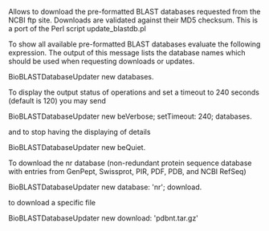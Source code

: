 Allows to download the pre-formatted BLAST databases requested from the NCBI ftp site. Downloads are validated against their MD5 checksum. This is a port of the Perl script update_blastdb.pl

To show all available pre-formatted BLAST databases evaluate the following expression. The output of this message lists the database names which should be used when requesting downloads or updates.

BioBLASTDatabaseUpdater new databases.

To display the output status of operations and set a timeout to 240 seconds (default is 120) you may send

BioBLASTDatabaseUpdater new 
	beVerbose;
	setTimeout: 240;
	databases.

and to stop having the displaying of details

BioBLASTDatabaseUpdater new 
	beQuiet.

To download the nr database (non-redundant protein sequence database with entries from GenPept, Swissprot, PIR, PDF, PDB, and NCBI RefSeq)

BioBLASTDatabaseUpdater new 
	database: 'nr';
	download.

to download a specific file

BioBLASTDatabaseUpdater new 
	download: 'pdbnt.tar.gz' 